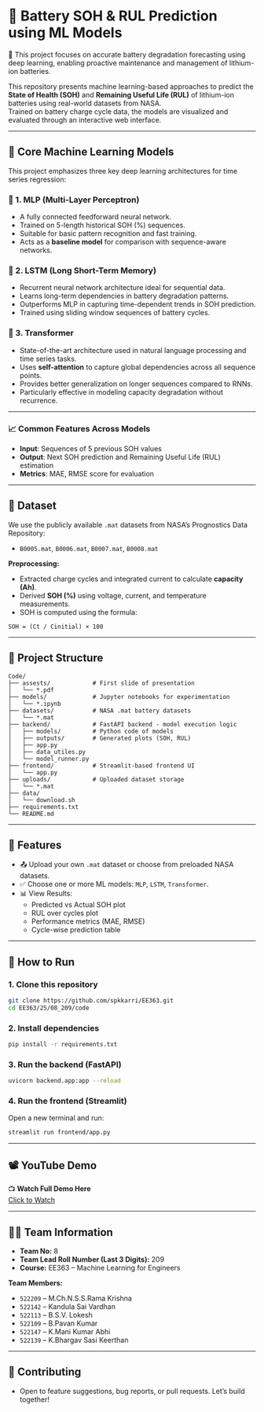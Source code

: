 
# 🔋 Battery SOH & RUL Prediction using ML Models

🔬 This project focuses on accurate battery degradation forecasting using deep learning, enabling proactive maintenance and management of lithium-ion batteries.

This repository presents machine learning-based approaches to predict the **State of Health (SOH)** and **Remaining Useful Life (RUL)** of lithium-ion batteries using real-world datasets from NASA.  
Trained on battery charge cycle data, the models are visualized and evaluated through an interactive web interface.

---

## 🧠 Core Machine Learning Models

This project emphasizes three key deep learning architectures for time series regression:

### 🔸 1. MLP (Multi-Layer Perceptron)
- A fully connected feedforward neural network.
- Trained on 5-length historical SOH (%) sequences.
- Suitable for basic pattern recognition and fast training.
- Acts as a **baseline model** for comparison with sequence-aware networks.

### 🔸 2. LSTM (Long Short-Term Memory)
- Recurrent neural network architecture ideal for sequential data.
- Learns long-term dependencies in battery degradation patterns.
- Outperforms MLP in capturing time-dependent trends in SOH prediction.
- Trained using sliding window sequences of battery cycles.

### 🔸 3. Transformer
- State-of-the-art architecture used in natural language processing and time series tasks.
- Uses **self-attention** to capture global dependencies across all sequence points.
- Provides better generalization on longer sequences compared to RNNs.
- Particularly effective in modeling capacity degradation without recurrence.

---

### 📈 Common Features Across Models

- **Input**: Sequences of 5 previous SOH values  
- **Output**: Next SOH prediction and Remaining Useful Life (RUL) estimation  
- **Metrics**: MAE, RMSE score for evaluation  

---

## 📁 Dataset

We use the publicly available `.mat` datasets from NASA’s Prognostics Data Repository:

- `B0005.mat`, `B0006.mat`, `B0007.mat`, `B0008.mat`

**Preprocessing:**
- Extracted charge cycles and integrated current to calculate **capacity (Ah)**.
- Derived **SOH (%)** using voltage, current, and temperature measurements.
- SOH is computed using the formula:

```
SOH = (Ct / Cinitial) × 100
```

---

## 📂 Project Structure

```
Code/ 
├── assests/            # First slide of presentation
│   └── *.pdf
├── models/             # Jupyter notebooks for experimentation 
│   └── *.ipynb
├── datasets/           # NASA .mat battery datasets 
│   └── *.mat
├── backend/            # FastAPI backend - model execution logic 
│   ├── models/         # Python code of models
│   ├── outputs/        # Generated plots (SOH, RUL) 
│   ├── app.py
│   ├── data_utiles.py
│   └── model_runner.py
├── frontend/           # Streamlit-based frontend UI  
│   └── app.py
├── uploads/            # Uploaded dataset storage
│   └── *.mat
├── data/
│   └── download.sh
├── requirements.txt 
└── README.md
```

---

## 🚀 Features

- 📤 Upload your own `.mat` dataset or choose from preloaded NASA datasets.
- ✅ Choose one or more ML models: `MLP`, `LSTM`, `Transformer`.
- 📊 View Results:
  - Predicted vs Actual SOH plot
  - RUL over cycles plot
  - Performance metrics (MAE, RMSE)
  - Cycle-wise prediction table

---

## 🔧 How to Run

### 1. Clone this repository

```bash
git clone https://github.com/spkkarri/EE363.git
cd EE363/25/08_209/code

```

### 2. Install dependencies

```bash
pip install -r requirements.txt
```

### 3. Run the backend (FastAPI)

```bash
uvicorn backend.app:app --reload
```

### 4. Run the frontend (Streamlit)

Open a new terminal and run:

```bash
streamlit run frontend/app.py
```

---

## 📽️ YouTube Demo

📺 **Watch Full Demo Here**  
[Click to Watch](https://drive.google.com/file/d/1gV1t9g6L1Xxtr0DJl_hXtuaqaMzAO1sM/view?usp=drive_link)

---

## 👨‍💻 Team Information

- **Team No:** 8  
- **Team Lead Roll Number (Last 3 Digits):** 209  
- **Course:** EE363 – Machine Learning for Engineers

**Team Members:**
- `522209` – M.Ch.N.S.S.Rama Krishna  
- `522142` – Kandula Sai Vardhan  
- `522113` – B.S.V. Lokesh  
- `522109` – B.Pavan Kumar  
- `522147` – K.Mani Kumar Abhi  
- `522139` – K.Bhargav Sasi Keerthan


---

## 🤝 Contributing
- Open to feature suggestions, bug reports, or pull requests. Let’s build together!
